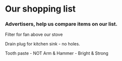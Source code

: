 # Our shopping list

### Advertisers, help us compare items on our list.  

Filter for fan above our stove  

Drain plug for kitchen sink - no holes.  

Tooth paste - NOT Arm & Hammer - Bright & Strong